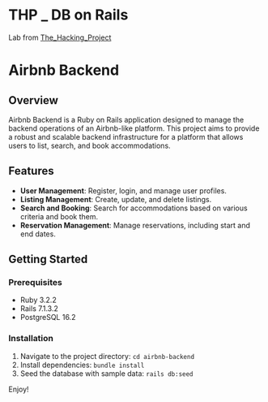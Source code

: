 # THP _ DB on Rails

Lab from [The_Hacking_Project](https://www.thehackingproject.org/?locale=fr)

# Airbnb Backend

## Overview

Airbnb Backend is a Ruby on Rails application designed to manage the backend operations of an Airbnb-like platform. This project aims to provide a robust and scalable backend infrastructure for a platform that allows users to list, search, and book accommodations.

## Features

- **User Management**: Register, login, and manage user profiles.
- **Listing Management**: Create, update, and delete listings.
- **Search and Booking**: Search for accommodations based on various criteria and book them.
- **Reservation Management**: Manage reservations, including start and end dates.

## Getting Started

### Prerequisites

- Ruby  3.2.2 
- Rails 7.1.3.2  
- PostgreSQL 16.2

### Installation
1. Navigate to the project directory: `cd airbnb-backend`
2. Install dependencies: `bundle install`
3. Seed the database with sample data: `rails db:seed`

Enjoy!
